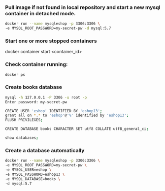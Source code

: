 ### Pull image if not found in local repository and start a new mysql container in detached mode. 

```bash
docker run --name mysqleshop -p 3306:3306 \
-e MYSQL_ROOT_PASSWORD=my-secret-pw -d mysql:5.7
```

### Start one or more stopped containers
docker container start <container_id>

### Check container running:
```bash
docker ps
```

### Create books database 

```bash
mysql -h 127.0.0.1 -P 3306 -u root -p
Enter password: my-secret-pw

CREATE USER 'eshop' IDENTIFIED BY 'eshop13';
grant all on *.* to 'eshop'@'%' identified by 'eshop13';
FLUSH PRIVILEGES;

CREATE DATABASE books CHARACTER SET utf8 COLLATE utf8_general_ci;

show databases;
```

### Create a database automatically 
```bash
docker run --name mysqleshop -p 3306:3306 \
-e MYSQL_ROOT_PASSWORD=my-secret-pw \
-e MYSQL_USER=eshop \
-e MYSQL_PASSWORD=eshop13 \
-e MYSQL_DATABASE=books \
-d mysql:5.7
```
























